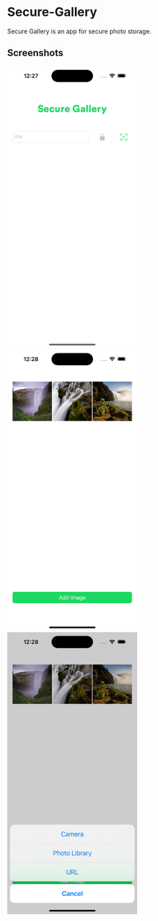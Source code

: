 # Secure-Gallery

Secure Gallery is an app for secure photo storage.

## Screenshots

<p align="left">
<img src="images/Simulator Screen Shot - iPhone 14 Pro - 2023-03-23 at 12.27.40.png" width="300">
<img src="images/Simulator Screen Shot - iPhone 14 Pro - 2023-03-23 at 12.28.12.png" width="300">
<img src="images/Simulator Screen Shot - iPhone 14 Pro - 2023-03-23 at 12.28.22.png" width="300">
</p>
